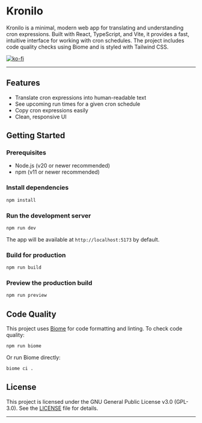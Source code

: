 # Kronilo

Kronilo is a minimal, modern web app for translating and understanding cron expressions. Built with React, TypeScript, and Vite, it provides a fast, intuitive interface for working with cron schedules. The project includes code quality checks using Biome and is styled with Tailwind CSS.

[![ko-fi](https://ko-fi.com/img/githubbutton_sm.svg)](https://ko-fi.com/T6T31HRCAR)

---

## Features

- Translate cron expressions into human-readable text
- See upcoming run times for a given cron schedule
- Copy cron expressions easily
- Clean, responsive UI

## Getting Started

### Prerequisites

- Node.js (v20 or newer recommended)
- npm (v11 or newer recommended)

### Install dependencies

```sh
npm install
```

### Run the development server

```sh
npm run dev
```

The app will be available at `http://localhost:5173` by default.

### Build for production

```sh
npm run build
```

### Preview the production build

```sh
npm run preview
```

## Code Quality

This project uses [Biome](https://biomejs.dev/) for code formatting and linting. To check code quality:

```sh
npm run biome
```

Or run Biome directly:

```sh
biome ci .
```

## License

This project is licensed under the GNU General Public License v3.0 (GPL-3.0). See the [LICENSE](LICENSE) file for details.

---
